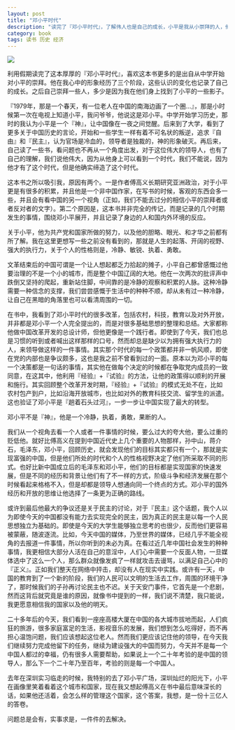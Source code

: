 ```yaml
---
layout: post
title: "邓小平时代"
description: "读完了『邓小平时代』，了解伟人也是自己的成长，小平是我从小崇拜的人，他的视野和强大的执行力，一步一步帮助中国实现了最伟大的转型。"
category: book
tags: 读书 历史 经济
---
```


<img src="http://img3.douban.com/lpic/s24516687.jpg">


利用假期读完了这本厚厚的『邓小平时代』，喜欢这本书更多的是出自从中学开始对小平的崇拜。他在我心中的形象经历了三个阶段，这些认识的变化也记录了自己的成长。之后自己崇拜一些人，多少是因为我在他们身上找到了小平的一些影子。

『1979年，那是一个春天，有一位老人在中国的南海边画了一个圈…』，那是小时候第一次在电视上知道小平，我问爷爷，他说这是邓小平。中学开始学习历史，那时的我认为小平是一个『神』，让中国像在一夜之间觉醒。后来到了大学，看到了更多关于中国历史的言论，开始和一些学生一样有着不可名状的叛逆，追求『自由』和『民主』，认为官场是冷血的，领导者是独裁的，神的形象破灭。再后来，自己读了一些书，看问题也不再从一个角度出发，对于这位伟大的领导人，也有了自己的理解，我们说他伟大，因为从他身上可以看到一个时代，我们不能说，因为他才有了这个时代，但是他确实缔造了这个时代。

这本书之所以吸引我，原因有两个。一是作者傅高义长期研究亚洲政治，对于小平更是有很多的积累，并且他是一个非中国作家，在写书的时候，客观的东西会多一些，并且会有看中国的另一个视角（正如，我们不能去过分的相信小平的崇拜者或者反对者的文字）。第二个原因是，这本书并非完全的传记，而是记录的几个时期发生的事情，围绕邓小平展开，并且记录了身边的人和国内外环境的反应。

关于小平，他为共产党和国家所做的努力，以及他的胆略、眼光、和才华之前都有所了解。我在这里更想写一些之前没有看到的，那就是人生的起落、开阔的视野、强大的执行力，关于个人的性格则是，冷静、敏锐、执着、勇敢。

文革结束后的中国可谓是一个让人想起都乏力拾起的摊子，小平自己都曾感慨过他要治理的不是一个小的城市，而是整个中国辽阔的大地。他在一次两次的批评声中跌倒又坚持的爬起，重新站住脚，中间靠的是冷静的观察和积累的人脉。这种冷静需要一种信念的支撑，我们尝尝感慨于生活中的种种不顺，却从未有过一种冷静，让自己在黑暗的角落里也可以看清周围的一切。

在书中，我看到了邓小平时代的很多改革，包括农村，科技，教育以及对外开放，并非都是邓小平一个人完全提出的，而是对很多基础思想的整理和总结。大家都称他做中国改革开发的总设计师，但他更像是一个践行者。即使到了今天，我们也总是习惯的听到或者喊出这样那样的口号，然而却总是缺少以为拥有强大执行力的人，来领导做这样的一件事情。其实那个时代的每一个政策都并非一帆风顺，即使在党的内部也是争议颇多，这也是我之前不曾看到过的一面。原本以为邓小平的每一个决策都是一句话的事情，其实他在做每个决定的时候都在争取党内成员的一致同意，在这其中，他利用『经验』+『试验』的方法，让他的政策得以顺利的开展和施行。其实回顾整个改革开发时期，『经验』+『试验』的模式无处不在，比如农村包产到户，比如沿海开放城市，也比如对外的教育科技交流、留学生的派遣。这也验证了邓小平是『趟着石头过河』，一步一步让中国实现了最大的转型。

邓小平不是『神』，他是一个冷静，执着，勇敢，果断的人。

我们从一个视角去看一个人或者一件事情的时候，要么过大的夸大他，要么过重的贬低他。就好比傅高义在提到中国近代史上几个重要的人物那样，孙中山，蒋介石，毛泽东，邓小平，回顾历史，就会发现他们的目标其实都只有一个，那就是实现富强的中国，但是他们所处的时代和个人的性格视野决定了他们所采取不同的形式。也好比新中国成立后的毛泽东和邓小平，他们的目标都是实现国家的快速发展，但是不同的经历和背景让他们有了不一样的方式，阶级斗争和经济发展在那个时候看起来格格不入，但是却都是领导人想通向同一个终点的方式。邓小平的国外经历和开放的思维让他选择了一条更为正确的路线。

或许到最后他最大的争议还是关于民主的讨论，对于『民主』这个话题，我个人以为即使今天的中国都没有能力去实现完全的民主，因为真正的民主是以每一个人民思想独立为基础的。即使是今天的大学生能够独立思考的也很少，反而他们更容易被蒙蔽，随波逐流。比如，今天中国的媒体，乃至世界的媒体，已经几乎不能全视角的去报道一件事情，所以你听到的未必为真。在看过近几年中国社会发生的种种事情，我更相信大部分人活在自己的意淫中，人们心中需要一个反面人物，一旦媒体选中了这么一个人，那么群众就像发疯了一样就攻击去谩骂，以满足自己心中的『正义』。正如我们整天在网络中抨击，却没有人在现实中实践。或许有一天，中国的教育到了一个新的阶段，我们的人民可以文明的生活去工作，周围的环境干净了，那时候我们的子孙再讨论民主也不迟。关于天安门事件，它首先是一个悲剧，然而这背后就究竟是谁的原因，就像书中提到的一样，我们说不清楚，我只能说，我更愿意相信我的国家以及他的明天。

二十多年后的今天，我们看到一座座高楼大厦在中国的各大城市拔地而起，人们疯狂的旅游，很多家庭富足的生活，影视音乐的发展，我们想到怎么吃得好，而不再担心温饱问题，我们应该想起这位老人。然而我们更应该记住他的领导，在今天我们继续努力完成他留下的任务，继续为建设强大的中国而努力，今天并不是每一个中国人都过的幸福，仍有很多人需要帮助，如果说上一个二十年考验的是中国的领导人，那么下一个二十年乃至百年，考验的则是每一个中国人。

去年在深圳实习临走的时候，我特别的去了邓小平广场，深圳灿烂的阳光下，小平在画像里笑着看着这个城市和国家，现在我又想起傅高义在书中最后意味深长的话，如果他还活着，会怎么样的管理这个国家，这个答案，我想，是一份十三亿人的答卷。


问题总是会有，实事求是，一件件的去解决。